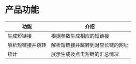 # 产品功能

| 功能             | 介绍                             |
| ---------------- | -------------------------------- |
| 生成短链接       | 根据参数生成相应的短链接         |
| 解析短链接并跳转 | 解析短链接并跳转到对应长链的网址 |
| 统计             | 展示生成及点击短链的汇总情况     |

